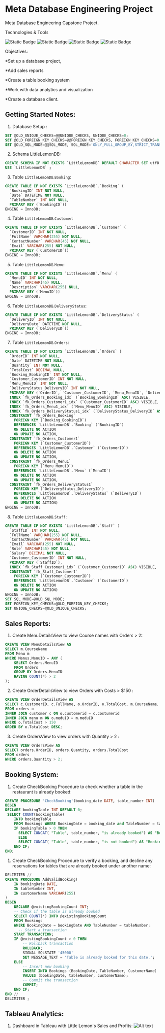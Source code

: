 # Meta Database Engineering Project

Meta Database Engineering Capstone Project.

Technologies & Tools

![Static Badge](https://img.shields.io/badge/code-sql-blue) ![Static Badge](https://img.shields.io/badge/code-python-blue) ![Static Badge](https://img.shields.io/badge/tool-mysql-blue) ![Static Badge](https://img.shields.io/badge/tool-tableau-blue)

Objectives:

\*Set up a database project,

\*Add sales reports

\*Create a table booking system

\*Work with data analytics and visualization

\*Create a database client.

## Getting Started Notes:

1. Database Setup :

```sql
SET @OLD_UNIQUE_CHECKS=@@UNIQUE_CHECKS, UNIQUE_CHECKS=0;
SET @OLD_FOREIGN_KEY_CHECKS=@@FOREIGN_KEY_CHECKS, FOREIGN_KEY_CHECKS=0;
SET @OLD_SQL_MODE=@@SQL_MODE, SQL_MODE='ONLY_FULL_GROUP_BY,STRICT_TRANS_TABLES,NO_ZERO_IN_DATE,NO_ZERO_DATE,ERROR_FOR_DIVISION_BY_ZERO,NO_ENGINE_SUBSTITUTION';
```

2. Schema LittleLemonDB:

```sql
CREATE SCHEMA IF NOT EXISTS `LittleLemonDB` DEFAULT CHARACTER SET utf8 ;
USE `LittleLemonDB` ;

```

3. Table `LittleLemonDB`.`Booking`:

```sql
CREATE TABLE IF NOT EXISTS `LittleLemonDB`.`Booking` (
  `BookingID` INT NOT NULL,
  `Date` DATETIME NOT NULL,
  `TableNumber` INT NOT NULL,
  PRIMARY KEY (`BookingID`))
ENGINE = InnoDB;
```

4. Table `LittleLemonDB`.`Customer`:

```sql
CREATE TABLE IF NOT EXISTS `LittleLemonDB`.`Customer` (
  `CustomerID` INT NOT NULL,
  `FullName` VARCHAR(255) NOT NULL,
  `ContactNumber` VARCHAR(45) NOT NULL,
  `Email` VARCHAR(255) NOT NULL,
  PRIMARY KEY (`CustomerID`))
ENGINE = InnoDB;
```

5. Table `LittleLemonDB`.`Menu`:

```sql
CREATE TABLE IF NOT EXISTS `LittleLemonDB`.`Menu` (
  `MenuID` INT NOT NULL,
  `Name` VARCHAR(45) NULL,
  `Description` VARCHAR(255) NULL,
  PRIMARY KEY (`MenuID`))
ENGINE = InnoDB;
```

6. Table `LittleLemonDB`.`DeliveryStatus`:

```sql
CREATE TABLE IF NOT EXISTS `LittleLemonDB`.`DeliveryStatus` (
  `DeliveryID` INT NOT NULL,
  `DeliveryDate` DATETIME NOT NULL,
  PRIMARY KEY (`DeliveryID`))
ENGINE = InnoDB;
```

7. Table `LittleLemonDB`.`Orders`:

```sql
CREATE TABLE IF NOT EXISTS `LittleLemonDB`.`Orders` (
  `OrderID` INT NOT NULL,
  `Date` DATETIME NOT NULL,
  `Quantity` INT NOT NULL,
  `TotalCost` DECIMAL NULL,
  `Booking_BookingID` INT NOT NULL,
  `Customer_CustomerID` INT NOT NULL,
  `Menu_MenuID` INT NOT NULL,
  `DeliveryStatus_DeliveryID` INT NOT NULL,
  PRIMARY KEY (`OrderID`, `Customer_CustomerID`, `Menu_MenuID`, `DeliveryStatus_DeliveryID`),
  INDEX `fk_Orders_Booking_idx` (`Booking_BookingID` ASC) VISIBLE,
  INDEX `fk_Orders_Customer1_idx` (`Customer_CustomerID` ASC) VISIBLE,
  INDEX `fk_Orders_Menu1_idx` (`Menu_MenuID` ASC) VISIBLE,
  INDEX `fk_Orders_DeliveryStatus1_idx` (`DeliveryStatus_DeliveryID` ASC) VISIBLE,
  CONSTRAINT `fk_Orders_Booking`
    FOREIGN KEY (`Booking_BookingID`)
    REFERENCES `LittleLemonDB`.`Booking` (`BookingID`)
    ON DELETE NO ACTION
    ON UPDATE NO ACTION,
  CONSTRAINT `fk_Orders_Customer1`
    FOREIGN KEY (`Customer_CustomerID`)
    REFERENCES `LittleLemonDB`.`Customer` (`CustomerID`)
    ON DELETE NO ACTION
    ON UPDATE NO ACTION,
  CONSTRAINT `fk_Orders_Menu1`
    FOREIGN KEY (`Menu_MenuID`)
    REFERENCES `LittleLemonDB`.`Menu` (`MenuID`)
    ON DELETE NO ACTION
    ON UPDATE NO ACTION,
  CONSTRAINT `fk_Orders_DeliveryStatus1`
    FOREIGN KEY (`DeliveryStatus_DeliveryID`)
    REFERENCES `LittleLemonDB`.`DeliveryStatus` (`DeliveryID`)
    ON DELETE NO ACTION
    ON UPDATE NO ACTION)
ENGINE = InnoDB;
```

8. Table `LittleLemonDB`.`Staff`:

```sql
CREATE TABLE IF NOT EXISTS `LittleLemonDB`.`Staff` (
  `StaffID` INT NOT NULL,
  `FullName` VARCHAR(255) NOT NULL,
  `ContactNumber` VARCHAR(45) NOT NULL,
  `Email` VARCHAR(255) NOT NULL,
  `Role` VARCHAR(45) NOT NULL,
  `Salary` DECIMAL NOT NULL,
  `Customer_CustomerID` INT NOT NULL,
  PRIMARY KEY (`StaffID`),
  INDEX `fk_Staff_Customer1_idx` (`Customer_CustomerID` ASC) VISIBLE,
  CONSTRAINT `fk_Staff_Customer1`
    FOREIGN KEY (`Customer_CustomerID`)
    REFERENCES `LittleLemonDB`.`Customer` (`CustomerID`)
    ON DELETE NO ACTION
    ON UPDATE NO ACTION)
ENGINE = InnoDB;
SET SQL_MODE=@OLD_SQL_MODE;
SET FOREIGN_KEY_CHECKS=@OLD_FOREIGN_KEY_CHECKS;
SET UNIQUE_CHECKS=@OLD_UNIQUE_CHECKS;
```

## Sales Reports:

1. Create MenuDetailsView to view Course names with Orders > 2:

```sql
CREATE VIEW MenuDetailsView AS
SELECT m.CourseName
FROM Menu m
WHERE Menus.MenuID = ANY (
    SELECT Orders.MenuID
    FROM Orders
    GROUP BY Orders.MenuID
    HAVING COUNT(*) > 2
);
```

2. Create OrderDetailsView to view Orders with Costs > $150 :

```sql
CREATE VIEW OrderDetailsView AS
SELECT c.CustomerID, c.FullName, o.OrderID, o.TotalCost, m.CourseName, m.StarterName
FROM orders o
INNER JOIN customer c ON o.customerid = c.costumerid
INNER JOIN menu m ON o.meduID = m.meduID
WHERE o.TotalCost > 150
ORDER BY o.TotalCost DESC;
```

3. Create OrdersView to view orders with Quantity > 2 :

```sql
CREATE VIEW OrdersView AS
SELECT orders.OrderID, orders.Quantity, orders.TotalCost
FROM orders
WHERE orders.Quantity > 2;
```

## Booking System:

1. Create CheckBooking Procedure to check whether a table in the restaurant is already booked:

```sql
CREATE PROCEDURE 'CheckBooking'(booking_date DATE, table_number INT)
BEGIN
DECLARE bookingTable INT DEFAULT 0;
 SELECT COUNT(bookingTable)
    INTO bookingTable
    FROM Bookings WHERE BookingDate = booking_date and TableNumber = table_number;
    IF bookingTable > 0 THEN
      SELECT CONCAT( "Table", table_number, "is already booked") AS "Booking status";
      ELSE
      SELECT CONCAT( "Table", table_number, "is not booked") AS "Booking status";
    END IF;
END;
```

1. Create CheckBooking Procedure to verify a booking, and decline any reservations for tables that are already booked under another name:

```sql
DELIMITER //
CREATE PROCEDURE AddValidBooking(
    IN bookingDate DATE,
    IN tableNumber INT,
    IN customerName VARCHAR(255)
)
BEGIN
    DECLARE @existingBookingCount INT;
    -- Check if the table is already booked
    SELECT COUNT(*) INTO @existingBookingCount
    FROM Bookings
    WHERE BookingDate = bookingDate AND TableNumber = tableNumber;
      -- Start a transaction
    START TRANSACTION;
    IF @existingBookingCount > 0 THEN
        -- Rollback transaction
        ROLLBACK;
        SIGNAL SQLSTATE '45000'
        SET MESSAGE_TEXT = 'Table is already booked for this date.';
    ELSE
        -- Insert new booking
        INSERT INTO Bookings (BookingDate, TableNumber, CustomerName)
        VALUES (bookingDate, tableNumber, customerName);
        -- Commit the transaction
        COMMIT;
    END IF;
END //
DELIMITER ;
```

## Tableau Analytics:

1. Dashboard in Tableau with Little Lemon's Sales and Profits:
   ![Alt text](<Tableau Analytics/Little Lemon Dashboard.png>)
